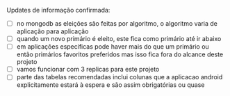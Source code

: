 Updates de informação confirmada:
- [ ] no mongodb as eleições são feitas por algoritmo, o algoritmo varia de aplicação para aplicação
- [ ] quando um novo primário é eleito, este fica como primário até ir abaixo
- [ ] em aplicações especificas pode haver mais do que um primário ou então primários favoritos preferidos mas isso fica fora do alcance deste projeto
- [ ] vamos funcionar com 3 replicas para este projeto
- [ ] parte das tabelas recomendadas inclui colunas que a aplicacao android explicitamente estará à espera e são assim obrigatórias ou quase